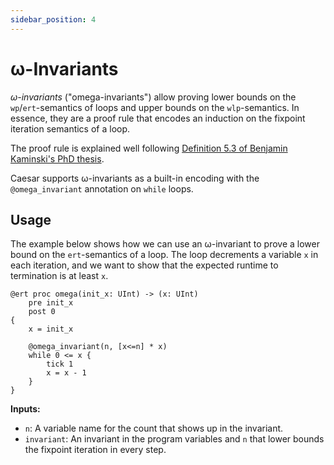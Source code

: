 ```yaml
---
sidebar_position: 4
---
```


# ω-Invariants

*ω-invariants* ("omega-invariants") allow proving lower bounds on the `wp`/`ert`-semantics of loops and upper bounds on the `wlp`-semantics.
In essence, they are a proof rule that encodes an induction on the fixpoint iteration semantics of a loop.

The proof rule is explained well following [Definition 5.3 of Benjamin Kaminski's PhD thesis](http://publications.rwth-aachen.de/record/755408/files/755408.pdf#page=122).

Caesar supports ω-invariants as a built-in encoding with the `@omega_invariant` annotation on `while` loops.

## Usage

The example below shows how we can use an ω-invariant to prove a lower bound on the `ert`-semantics of a loop.
The loop decrements a variable `x` in each iteration, and we want to show that the expected runtime to termination is at least `x`.

```heyvl
@ert proc omega(init_x: UInt) -> (x: UInt)
    pre init_x
    post 0
{
    x = init_x

    @omega_invariant(n, [x<=n] * x)
    while 0 <= x {
        tick 1
        x = x - 1
    }
}
```

**Inputs:**
- `n`: A variable name for the count that shows up in the invariant.
- `invariant`: An invariant in the program variables and `n` that lower bounds the fixpoint iteration in every step.
